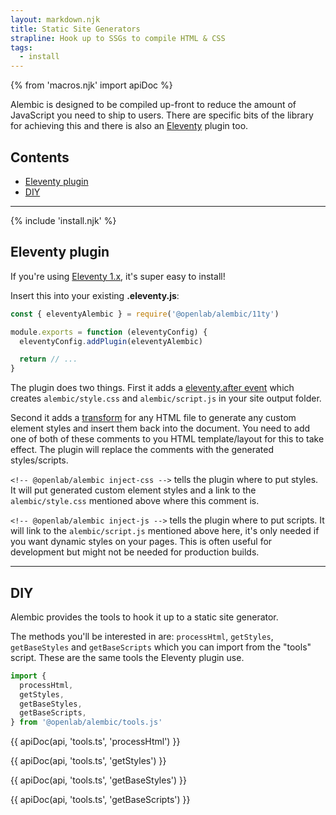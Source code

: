 ```yaml
---
layout: markdown.njk
title: Static Site Generators
strapline: Hook up to SSGs to compile HTML & CSS
tags:
  - install
---
```


{% from 'macros.njk' import apiDoc %}

Alembic is designed to be compiled up-front to reduce the amount of JavaScript you need to ship to users.
There are specific bits of the library for achieving this and there is also an [Eleventy](https://www.11ty.dev/) plugin too.

## Contents

- [Eleventy plugin](#eleventy-plugin)
- [DIY](#diy)

---

{% include 'install.njk' %}

## Eleventy plugin

If you're using [Eleventy 1.x](https://www.11ty.dev/), it's super easy to install!

Insert this into your existing **.eleventy.js**:

```js
const { eleventyAlembic } = require('@openlab/alembic/11ty')

module.exports = function (eleventyConfig) {
  eleventyConfig.addPlugin(eleventyAlembic)

  return // ...
}
```

The plugin does two things. First it adds a [eleventy.after event](https://www.11ty.dev/docs/events/#eleventy.after) which creates `alembic/style.css` and `alembic/script.js` in your site output folder.

Second it adds a [transform](https://www.11ty.dev/docs/config/#transforms) for any HTML file to generate any custom element styles and insert them back into the document. You need to add one of both of these comments to you HTML template/layout for this to take effect. The plugin will replace the comments with the generated styles/scripts.

`<!-- @openlab/alembic inject-css -->`
tells the plugin where to put styles. It will put generated custom element styles and a link to the `alembic/style.css` mentioned above where this comment is.

`<!-- @openlab/alembic inject-js -->`
tells the plugin where to put scripts. It will link to the `alembic/script.js` mentioned above here, it's only needed if you want dynamic styles on your pages. This is often useful for development but might not be needed for production builds.

---

## DIY

Alembic provides the tools to hook it up to a static site generator.

The methods you'll be interested in are: `processHtml`, `getStyles`, `getBaseStyles` and `getBaseScripts` which you can import from the "tools" script. These are the same tools the Eleventy plugin use.

```ts
import {
  processHtml,
  getStyles,
  getBaseStyles,
  getBaseScripts,
} from '@openlab/alembic/tools.js'
```

{{ apiDoc(api, 'tools.ts', 'processHtml') }}

{{ apiDoc(api, 'tools.ts', 'getStyles') }}

{{ apiDoc(api, 'tools.ts', 'getBaseStyles') }}

{{ apiDoc(api, 'tools.ts', 'getBaseScripts') }}
